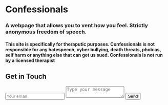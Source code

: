 # Confessionals

### A webpage that allows you to vent how you feel. Strictly anonymous freedom of speech.
#### This site is specifically for theraputic purposes. Confessionals is not responsible for any hatespeech, cyber bullying, death threats, phobias, self harm or anything else that can get us sued. Confessionals is not run by a licensed therapist
<div id="contact">
        <h2>Get in Touch</h2>
        <div id="contact-form">
                <form action="https://formspree.io/mpzyqdng" method="POST">
                <input type="hidden" name="_subject" value="Contact request from personal website" />
                <input type="email" name="_replyto" placeholder="Your email" required>
                <textarea name="message" placeholder="Type your message" required></textarea>
                <button type="submit">Send</button>
            </form>
        </div>
    </div>

